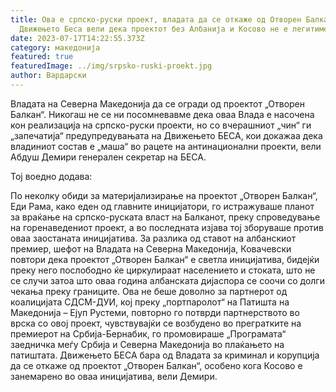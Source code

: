 ```yaml
---
title: Ова е српско-руски проект, владата да се откаже од Отворен Балкан,
  Движењето Беса вели дека проектот без Албанија и Косово не е легитимен!
date: 2023-07-17T14:22:55.373Z
category: македонија
featured: true
featuredImage: ../img/srpsko-ruski-proekt.jpg
author: Вардарски
---
```

<!--StartFragment-->

Владата на Северна Македонија да се огради од проектот „Отворен Балкан“. Никогаш не се ни посомневавме дека оваа Влада е насочена кон реализација на српско-руски проекти, но со вчерашниот „чин“ ги „запечатија“ предупредувањата на Движењето БЕСА, кои докажаа дека владиниот состав е „маша“ во рацете на антинационални проекти, вели Абдуш Демири генерален секретар на БЕСА.

Тој воедно додава:

По неколку обиди за материјализирање на проектот „Отворен Балкан“, Еди Рама, како еден од главните иницијатори, го истражуваше планот за враќање на српско-руската власт на Балканот, преку спроведување на горенаведениот проект, а во последната изјава тој зборуваше против оваа заостаната иницијатива. За разлика од ставот на албанскиот премиер, шефот на Владата на Северна Македонија, Ковачевски повтори дека проектот „Отворен Балкан“ е светла иницијатива, бидејќи преку него послободно ќе циркулираат населението и стоката, што не се случи затоа што оваа година албанската дијаспора се соочи со долги чекања преку границите. Ова не беше доволно за партнерот од коалицијата СДСМ-ДУИ, кој преку „портпаролот“ на Патишта на Македонија – Ејуп Рустеми, повторно го потврди партнерството во врска со овој проект, чувствувајќи се возбудено во прегратките на премиерот на Србија-Бернабик, го промовираше „Програмата“ заедничка меѓу Србија и Северна Македонија во плаќањето на патиштата. Движењето БЕСА бара од Владата за криминал и корупција да се откаже од проектот „Отворен Балкан“, особено кога Косово е занемарено во оваа иницијатива, вели Демири.

<!--EndFragment-->